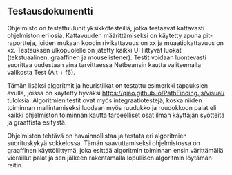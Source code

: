 ## Testausdokumentti
Ohjelmisto on testattu Junit yksikkötesteillä, jotka testaavat kattavasti ohjelmiston eri osia. 
Kattavuuden määrittämiseksi on käytetty apuna pit-raportteja, joiden mukaan koodin rivikattavuus on xx ja muaatiokattavuus on xx. 
Testauksen ulkopuolelle on jätetty kaikki UI liittyvät luokat (tekstuaalinen, graaffinen ja mouselistener).
Testit voidaan luontevasti suorittaa uudestaan aina tarvittaessa Netbeansin kautta valitsemalla valikosta Test (Alt + f6).

Tämän lisäksi algoritmit ja heuristiikat on testattu esimerkki tapauksien avulla, joissa on käytetty hyväksi https://qiao.github.io/PathFinding.js/visual/ tuloksia.
Algoritmien testit ovat myös integraatiotestejä, koska niiden toiminnan mallintamiseksi luodaan myös ruudukko ja ruudokkoon palat eli kaikki ohjelmiston toiminnan kautta tarpeelliset osat ilman käyttäjän syötteitä ja graaffista esitystä.

Ohjelmiston tehtävä on havainnollistaa ja testata eri algoritmien suorituskykyä sokkelossa. Tämän saavuttamiseksi ohjelmistossa on graaffinen käyttöliittymä, 
joka esittää algoritmin toiminnan ensin värittämällä vieraillut palat ja sen jälkeen rakentamalla lopullisen algoritmin löytämän reitin.

